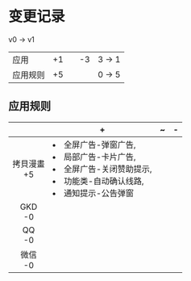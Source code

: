 # 变更记录

v0 -> v1

||||||
|-|:-:|:-:|:-:|:-:|
|应用|+1||-3|3 -> 1|
|应用规则|+5|||0 -> 5|

## 应用规则

||+|~|-|
|:-:|-|-|-|
|拷貝漫畫<br>+5|<li>全屏广告-弹窗广告,<li>局部广告-卡片广告,<li>全屏广告-关闭赞助提示,<li>功能类-自动确认线路,<li>通知提示-公告弹窗|||
|GKD<br>-0||||
|QQ<br>-0||||
|微信<br>-0||||
